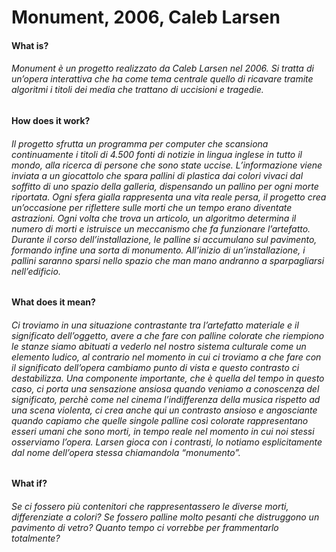 # Monument, 2006, Caleb Larsen #

#### What is? ####

###### Monument è un progetto realizzato da Caleb Larsen nel 2006. Si tratta di un’opera interattiva che ha come tema centrale quello di ricavare tramite algoritmi i titoli dei media che trattano di uccisioni e tragedie.

#### How does it work? ####

###### Il progetto sfrutta un programma per computer che scansiona continuamente i titoli di 4.500 fonti di notizie in lingua inglese in tutto il mondo, alla ricerca di persone che sono state uccise. L’informazione viene inviata a un giocattolo che spara pallini di plastica dai colori vivaci dal soffitto di uno spazio della galleria, dispensando un pallino per ogni morte riportata. Ogni sfera gialla rappresenta una vita reale persa, il progetto crea un’occasione per riflettere sulle morti che un tempo erano diventate astrazioni. Ogni volta che trova un articolo, un algoritmo determina il numero di morti e istruisce un meccanismo che fa funzionare l’artefatto. Durante il corso dell’installazione, le palline si accumulano sul pavimento, formando infine una sorta di monumento. All’inizio di un’installazione, i pallini saranno sparsi nello spazio che man mano andranno a  sparpagliarsi nell’edificio.

#### What does it mean? ####

###### Ci troviamo in una situazione contrastante tra l’artefatto materiale e il significato dell’oggetto, avere a che fare con palline colorate che riempiono le stanze siamo abituati a vederlo nel nostro sistema culturale come un elemento ludico, al contrario nel momento in cui ci troviamo a che fare con il significato dell’opera cambiamo punto di vista e questo contrasto ci destabilizza. Una componente importante, che è quella del tempo in questo caso, ci porta una sensazione ansiosa quando veniamo a conoscenza del significato, perchè come nel cinema l’indifferenza della musica  rispetto ad una scena violenta, ci crea anche qui un contrasto ansioso e angosciante quando capiamo che quelle singole palline così colorate rappresentano esseri umani che sono morti, in tempo reale nel momento in cui noi stessi osserviamo l’opera. Larsen gioca con i contrasti, lo notiamo esplicitamente dal nome dell’opera stessa chiamandola “monumento”.

#### What if? ####

###### Se ci fossero più contenitori che rappresentassero le diverse morti, differenziate a colori? Se fossero palline molto pesanti che distruggono un pavimento di vetro? Quanto tempo ci vorrebbe per frammentarlo totalmente? 
